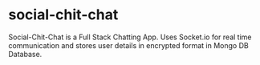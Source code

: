 # social-chit-chat
Social-Chit-Chat is a Full Stack Chatting App. Uses Socket.io for real time communication and stores user details in encrypted format in Mongo DB Database.
